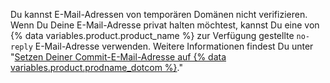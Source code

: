 Du kannst E-Mail-Adressen von temporären Domänen nicht verifizieren. Wenn Du Deine E-Mail-Adresse privat halten möchtest, kannst Du eine von {% data variables.product.product_name %} zur Verfügung gestellte `no-reply` E-Mail-Adresse verwenden. Weitere Informationen findest Du unter "[Setzen Deiner Commit-E-Mail-Adresse auf {% data variables.product.prodname_dotcom %}](/articles/setting-your-commit-email-address#setting-your-commit-email-address-on-github)."
